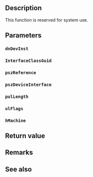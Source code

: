 ## Description

This function is reserved for system use.

## Parameters

### `dnDevInst`

### `InterfaceClassGuid`

### `pszReference`

### `pszDeviceInterface`

### `pulLength`

### `ulFlags`

### `hMachine`

## Return value

## Remarks

## See also